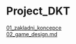 # Project_DKT

[01_zakladni_koncepce](https://github.com/Rdyst/Project_DKT/blob/main/01_zakladni_koncepce.md)<br/>
[02_game_design.md](https://github.com/Rdyst/Project_DKT/blob/main/02_game_design.md)
